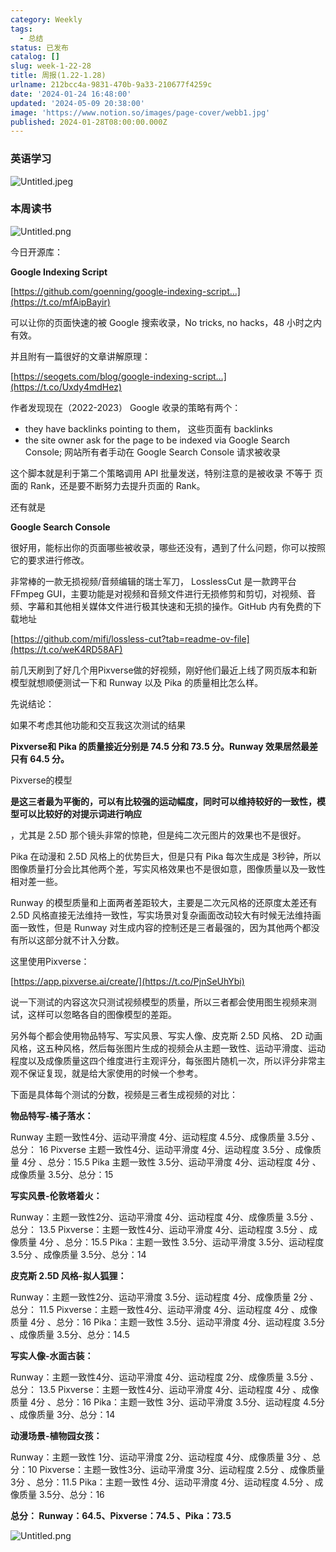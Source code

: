 ```yaml
---
category: Weekly
tags:
  - 总结
status: 已发布
catalog: []
slug: week-1-22-28
title: 周报(1.22-1.28)
urlname: 212bcc4a-9831-470b-9a33-210677f4259c
date: '2024-01-24 16:48:00'
updated: '2024-05-09 20:38:00'
image: 'https://www.notion.so/images/page-cover/webb1.jpg'
published: 2024-01-28T08:00:00.000Z
---
```


### 英语学习


![Untitled.jpeg](https://prod-files-secure.s3.us-west-2.amazonaws.com/5d24fe63-e567-4804-86f9-9fdc62e13082/13f89310-e18e-4344-b5f8-95c58ff07f1e/Untitled.jpeg?X-Amz-Algorithm=AWS4-HMAC-SHA256&X-Amz-Content-Sha256=UNSIGNED-PAYLOAD&X-Amz-Credential=ASIAZI2LB466RS4WK74V%2F20250306%2Fus-west-2%2Fs3%2Faws4_request&X-Amz-Date=20250306T213413Z&X-Amz-Expires=3600&X-Amz-Security-Token=IQoJb3JpZ2luX2VjEOr%2F%2F%2F%2F%2F%2F%2F%2F%2F%2FwEaCXVzLXdlc3QtMiJHMEUCIQCZTqesrK0DCvAGZXRowVrz%2Fx8RtdtCd32xIQzhOp%2FQ1AIgVG8xKag9Ym3sV2iAMfR1eMHrY8RfgaMIHN6aP7Ltpnsq%2FwMIMxAAGgw2Mzc0MjMxODM4MDUiDJOXKDgg%2B6rk29netyrcA%2BHU1Trq3jA0SdZc6DVcuFck4Dw0lp8W3AQboLu6bxDB3QnbLr%2Bsm9lVk0rTsnMW6HDtgqxJcFzl6e4ZvHDlU7Jl4Vh789nIftIJ9RKtYHyvMKJ4TcR4CuzA%2BwI%2Ff8Y5OYV6HRo8zHftVy5qxFEC4MgaQuTGtL1DWLREcGZudjsh%2B08DyHhAYGZk8gp2NWou11RkTKIjrcRqDNR7reC1Z66p50TKXkb7U%2F7lVIT3LrNX0YlPwribt9zmYYtHMYhCxudqUhYO8CauwZMGjbM6KMHJmeBnQuDYLQa7vJepimK7zc8iwItnUV4KHe4UYmb67GYGnhPx9vGrGkvyonWH7AOn%2B8G89QQPdWhRCIyw1mYDQwbjHdlwyguMinDDVK%2Bgx8JhJ%2FTvCjkJEYa%2FZVY2K70Wh5g2YVBvzlX3CmGodmPLTGk0TAzet9w6OzJHsriyWC68pTXPBmHUBz243OAJJHnOzac3%2BWRpHHGyjSPn5dvS88jNyeCP36K%2BSq9Sn5xt9tANWPM7eVn6%2BtLcURHHx2kcGeyZr66uIV90fSTRdnMbzP1VoUeiJfJ15nXYNfxVVuYhKJ%2FXf4Yd1CeajvytpzqZjkMwPUpcwo4FVqxiwFT8AI9uPgRrsRABTNqLMJ3Mp74GOqUBQv7toQAtntlM6ylsnQD2DABTKe9Ovwy1SjT8rWif0TBAvqfCcI0UZHId7jxRH086rXPHpCrY%2BYLToILFwd11XULvSVVLX3yxTIAg2aAoGHxzF0QFdSNbVcCUTHnW84V69jx%2FgelQEka6mvL9Bsw90Hyy9stmOdXNrmqElODAT0X0VyGRakSDsYdRbIyQx7PT1oEoMx8hIKCTbwzJxQEEsSycCiLy&X-Amz-Signature=73c7e8a95c49ee95d581f72f5ba825809f6bc561393d0e941185c42125d24332&X-Amz-SignedHeaders=host&x-id=GetObject)


### 本周读书


![Untitled.png](https://prod-files-secure.s3.us-west-2.amazonaws.com/5d24fe63-e567-4804-86f9-9fdc62e13082/4230a01f-03e6-45a7-9f78-5892b7e77e85/Untitled.png?X-Amz-Algorithm=AWS4-HMAC-SHA256&X-Amz-Content-Sha256=UNSIGNED-PAYLOAD&X-Amz-Credential=ASIAZI2LB466RS4WK74V%2F20250306%2Fus-west-2%2Fs3%2Faws4_request&X-Amz-Date=20250306T213413Z&X-Amz-Expires=3600&X-Amz-Security-Token=IQoJb3JpZ2luX2VjEOr%2F%2F%2F%2F%2F%2F%2F%2F%2F%2FwEaCXVzLXdlc3QtMiJHMEUCIQCZTqesrK0DCvAGZXRowVrz%2Fx8RtdtCd32xIQzhOp%2FQ1AIgVG8xKag9Ym3sV2iAMfR1eMHrY8RfgaMIHN6aP7Ltpnsq%2FwMIMxAAGgw2Mzc0MjMxODM4MDUiDJOXKDgg%2B6rk29netyrcA%2BHU1Trq3jA0SdZc6DVcuFck4Dw0lp8W3AQboLu6bxDB3QnbLr%2Bsm9lVk0rTsnMW6HDtgqxJcFzl6e4ZvHDlU7Jl4Vh789nIftIJ9RKtYHyvMKJ4TcR4CuzA%2BwI%2Ff8Y5OYV6HRo8zHftVy5qxFEC4MgaQuTGtL1DWLREcGZudjsh%2B08DyHhAYGZk8gp2NWou11RkTKIjrcRqDNR7reC1Z66p50TKXkb7U%2F7lVIT3LrNX0YlPwribt9zmYYtHMYhCxudqUhYO8CauwZMGjbM6KMHJmeBnQuDYLQa7vJepimK7zc8iwItnUV4KHe4UYmb67GYGnhPx9vGrGkvyonWH7AOn%2B8G89QQPdWhRCIyw1mYDQwbjHdlwyguMinDDVK%2Bgx8JhJ%2FTvCjkJEYa%2FZVY2K70Wh5g2YVBvzlX3CmGodmPLTGk0TAzet9w6OzJHsriyWC68pTXPBmHUBz243OAJJHnOzac3%2BWRpHHGyjSPn5dvS88jNyeCP36K%2BSq9Sn5xt9tANWPM7eVn6%2BtLcURHHx2kcGeyZr66uIV90fSTRdnMbzP1VoUeiJfJ15nXYNfxVVuYhKJ%2FXf4Yd1CeajvytpzqZjkMwPUpcwo4FVqxiwFT8AI9uPgRrsRABTNqLMJ3Mp74GOqUBQv7toQAtntlM6ylsnQD2DABTKe9Ovwy1SjT8rWif0TBAvqfCcI0UZHId7jxRH086rXPHpCrY%2BYLToILFwd11XULvSVVLX3yxTIAg2aAoGHxzF0QFdSNbVcCUTHnW84V69jx%2FgelQEka6mvL9Bsw90Hyy9stmOdXNrmqElODAT0X0VyGRakSDsYdRbIyQx7PT1oEoMx8hIKCTbwzJxQEEsSycCiLy&X-Amz-Signature=adf2571650214a9449f679a3f2fc3f777e7063a0e290db6ee04316e085c96ab9&X-Amz-SignedHeaders=host&x-id=GetObject)


今日开源库：


**Google Indexing Script**


[https://github.com/goenning/google-indexing-script…](https://t.co/mfAipBayir)


可以让你的页面快速的被 Google 搜索收录，No tricks, no hacks，48 小时之内有效。

并且附有一篇很好的文章讲解原理：


[https://seogets.com/blog/google-indexing-script…](https://t.co/Uxdy4mdHez)


作者发现现在（2022-2023） Google 收录的策略有两个：

- they have backlinks pointing to them， 这些页面有 backlinks
- the site owner ask for the page to be indexed via Google Search Console; 网站所有者手动在 Google Search Console 请求被收录

这个脚本就是利于第二个策略调用 API 批量发送，特别注意的是被收录 不等于 页面的 Rank，还是要不断努力去提升页面的 Rank。

还有就是


**Google Search Console**


很好用，能标出你的页面哪些被收录，哪些还没有，遇到了什么问题，你可以按照它的要求进行修改。


非常棒的一款无损视频/音频编辑的瑞士军刀， LosslessCut 是一款跨平台 FFmpeg GUI，主要功能是对视频和音频文件进行无损修剪和剪切，对视频、音频、字幕和其他相关媒体文件进行极其快速和无损的操作。GitHub 内有免费的下载地址


[https://github.com/mifi/lossless-cut?tab=readme-ov-file](https://t.co/weK4RD58AF)


前几天刷到了好几个用Pixverse做的好视频，刚好他们最近上线了网页版本和新模型就想顺便测试一下和 Runway 以及 Pika 的质量相比怎么样。

先说结论：

如果不考虑其他功能和交互我这次测试的结果


**Pixverse和 Pika 的质量接近分别是 74.5 分和 73.5 分。Runway 效果居然最差只有 64.5 分。**


Pixverse的模型


**是这三者最为平衡的，可以有比较强的运动幅度，同时可以维持较好的一致性，模型可以比较好的对提示词进行响应**


，尤其是 2.5D 那个镜头非常的惊艳，但是纯二次元图片的效果也不是很好。

Pika 在动漫和 2.5D 风格上的优势巨大，但是只有 Pika 每次生成是 3秒钟，所以图像质量打分会比其他两个差，写实风格效果也不是很如意，图像质量以及一致性相对差一些。

Runway 的模型质量和上面两者差距较大，主要是二次元风格的还原度太差还有 2.5D 风格直接无法维持一致性，写实场景对复杂画面改动较大有时候无法维持画面一致性，但是 Runway 对生成内容的控制还是三者最强的，因为其他两个都没有所以这部分就不计入分数。

这里使用Pixverse：


[https://app.pixverse.ai/create/](https://t.co/PjnSeUhYbi)


说一下测试的内容这次只测试视频模型的质量，所以三者都会使用图生视频来测试，这样可以忽略各自的图像模型的差距。

另外每个都会使用物品特写、写实风景、写实人像、皮克斯 2.5D 风格、 2D 动画风格，这五种风格，然后每张图片生成的视频会从主题一致性、运动平滑度、运动程度以及成像质量这四个维度进行主观评分，每张图片随机一次，所以评分非常主观不保证复现，就是给大家使用的时候一个参考。

下面是具体每个测试的分数，视频是三者生成视频的对比：


**物品特写-橘子落水：**


Runway   主题一致性4分、运动平滑度 4分、运动程度 4.5分、成像质量 3.5分 、总分： 16
Pixverse 主题一致性4分、运动平滑度 4分、运动程度 3.5分 、成像质量 4分 、总分：15.5
Pika 主题一致性 3.5分、运动平滑度 4分、运动程度 4分 、成像质量 3.5分、总分：15


**写实风景-伦敦塔着火：**


Runway：主题一致性2分、运动平滑度 4分、运动程度 4分、成像质量 3.5分 、总分： 13.5
Pixverse：主题一致性4分、运动平滑度 4分、运动程度 3.5分 、成像质量 4分 、总分：15.5
Pika：主题一致性 3.5分、运动平滑度 3.5分、运动程度 3.5分 、成像质量 3.5分、总分：14


**皮克斯 2.5D 风格-拟人狐狸：**


Runway：主题一致性2分、运动平滑度 3.5分、运动程度 4分、成像质量 2分 、总分： 11.5
Pixverse：主题一致性4分、运动平滑度 4分、运动程度 4分 、成像质量 4分 、总分：16
Pika：主题一致性 3.5分、运动平滑度 4分、运动程度 3.5分 、成像质量 3.5分、总分：14.5


**写实人像-水面古装：**


Runway：主题一致性4分、运动平滑度 4分、运动程度 2分、成像质量 3.5分 、总分： 13.5
Pixverse：主题一致性4分、运动平滑度 4分、运动程度 4分 、成像质量 4分 、总分：16
Pika：主题一致性 3分、运动平滑度 3.5分、运动程度 4.5分 、成像质量 3分、总分：14


**动漫场景-植物园女孩：**


Runway：主题一致性 1分、运动平滑度 2分、运动程度 4分、成像质量 3分 、总分：10
Pixverse：主题一致性3分、运动平滑度 3分、运动程度 2.5分 、成像质量 3分 、总分：11.5
Pika：主题一致性 4分、运动平滑度 4分、运动程度 4.5分 、成像质量 3.5分、总分：16


**总分： Runway：64.5、Pixverse：74.5 、Pika：73.5**


![Untitled.png](https://prod-files-secure.s3.us-west-2.amazonaws.com/5d24fe63-e567-4804-86f9-9fdc62e13082/8e04e5ad-2b05-4144-8058-53bf010acfd3/Untitled.png?X-Amz-Algorithm=AWS4-HMAC-SHA256&X-Amz-Content-Sha256=UNSIGNED-PAYLOAD&X-Amz-Credential=ASIAZI2LB466RS4WK74V%2F20250306%2Fus-west-2%2Fs3%2Faws4_request&X-Amz-Date=20250306T213413Z&X-Amz-Expires=3600&X-Amz-Security-Token=IQoJb3JpZ2luX2VjEOr%2F%2F%2F%2F%2F%2F%2F%2F%2F%2FwEaCXVzLXdlc3QtMiJHMEUCIQCZTqesrK0DCvAGZXRowVrz%2Fx8RtdtCd32xIQzhOp%2FQ1AIgVG8xKag9Ym3sV2iAMfR1eMHrY8RfgaMIHN6aP7Ltpnsq%2FwMIMxAAGgw2Mzc0MjMxODM4MDUiDJOXKDgg%2B6rk29netyrcA%2BHU1Trq3jA0SdZc6DVcuFck4Dw0lp8W3AQboLu6bxDB3QnbLr%2Bsm9lVk0rTsnMW6HDtgqxJcFzl6e4ZvHDlU7Jl4Vh789nIftIJ9RKtYHyvMKJ4TcR4CuzA%2BwI%2Ff8Y5OYV6HRo8zHftVy5qxFEC4MgaQuTGtL1DWLREcGZudjsh%2B08DyHhAYGZk8gp2NWou11RkTKIjrcRqDNR7reC1Z66p50TKXkb7U%2F7lVIT3LrNX0YlPwribt9zmYYtHMYhCxudqUhYO8CauwZMGjbM6KMHJmeBnQuDYLQa7vJepimK7zc8iwItnUV4KHe4UYmb67GYGnhPx9vGrGkvyonWH7AOn%2B8G89QQPdWhRCIyw1mYDQwbjHdlwyguMinDDVK%2Bgx8JhJ%2FTvCjkJEYa%2FZVY2K70Wh5g2YVBvzlX3CmGodmPLTGk0TAzet9w6OzJHsriyWC68pTXPBmHUBz243OAJJHnOzac3%2BWRpHHGyjSPn5dvS88jNyeCP36K%2BSq9Sn5xt9tANWPM7eVn6%2BtLcURHHx2kcGeyZr66uIV90fSTRdnMbzP1VoUeiJfJ15nXYNfxVVuYhKJ%2FXf4Yd1CeajvytpzqZjkMwPUpcwo4FVqxiwFT8AI9uPgRrsRABTNqLMJ3Mp74GOqUBQv7toQAtntlM6ylsnQD2DABTKe9Ovwy1SjT8rWif0TBAvqfCcI0UZHId7jxRH086rXPHpCrY%2BYLToILFwd11XULvSVVLX3yxTIAg2aAoGHxzF0QFdSNbVcCUTHnW84V69jx%2FgelQEka6mvL9Bsw90Hyy9stmOdXNrmqElODAT0X0VyGRakSDsYdRbIyQx7PT1oEoMx8hIKCTbwzJxQEEsSycCiLy&X-Amz-Signature=0ef48a9c116824d92e15a81c16cc22bae23d999ac07aae6efab1e36cca4d5f77&X-Amz-SignedHeaders=host&x-id=GetObject)

